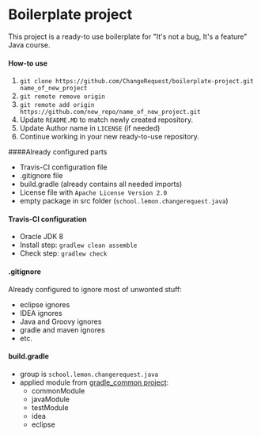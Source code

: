 Boilerplate project
===============
This project is a ready-to use boilerplate for "It's not a bug, It's a feature" Java course.

#### How-to use

1. `git clone https://github.com/ChangeRequest/boilerplate-project.git name_of_new_project`
2. `git remote remove origin`
3. `git remote add origin https://github.com/new_repo/name_of_new_project.git`
4. Update `README.MD` to match newly created repository.
5. Update Author name in `LICENSE` (if needed)
6. Continue working in your new ready-to-use repository.

####Already configured parts

* Travis-CI configuration file
* .gitignore file
* build.gradle (already contains all needed imports)
* License file with `Apache License Version 2.0`
* empty package in src folder (`school.lemon.changerequest.java`)

#### Travis-CI configuration
* Oracle JDK 8
* Install step: `gradlew clean assemble`
* Check step: `gradlew check`

#### .gitignore
Already configured to ignore most of unwonted stuff:
* eclipse ignores
* IDEA ignores
* Java and Groovy ignores
* gradle and maven ignores
* etc.

#### build.gradle
* group is `school.lemon.changerequest.java`
* applied module from [gradle_common project]:
  * commonModule
  * javaModule
  * testModule
  * idea
  * eclipse


  
[gradle_common project]: https://github.com/ChangeRequest/gradle_common

